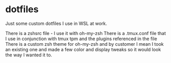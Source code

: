 # dotfiles
Just some custom dotfiles I use in WSL at work.

There is a zshsrc file - I use it with oh-my-zsh
There is a .tmux.conf file that I use in conjunction with tmux tpm and the plugins referenced in the file
There is a custom zsh theme for oh-my-zsh and by customer I mean I took an existing one and made a few color and display tweaks so it would look the way I wanted it to. 
